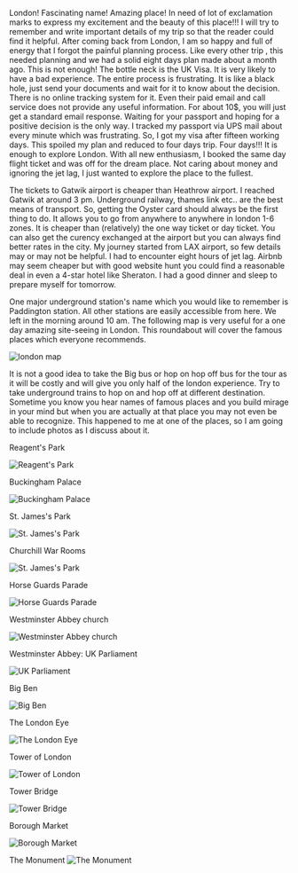 
London! Fascinating name! Amazing place! In need of lot of exclamation marks to express my excitement and the beauty of this place!!! I will try to remember and write important details of my trip so that the reader could find it helpful. After coming back from London, I am so happy and full of energy that I forgot the painful planning process. Like every other trip , this needed planning and we had a solid eight days plan made about a month ago. This is not enough! The bottle neck is the UK Visa. It is very likely to have a bad experience. The entire process is frustrating. It is like a black hole, just send your documents and wait for it to know about the decision. There is no online tracking system for it. Even their paid email and call service does not provide any useful information. For about 10$, you will just get a standard email response. Waiting for your passport and hoping for a positive decision is the only way. I tracked my passport via UPS mail about every minute which was frustrating. So, I got my visa after fifteen working days. This spoiled my plan and reduced to four days trip. Four days!!! It is enough to explore London. With all new enthusiasm, I booked the same day flight ticket and was off for the dream place. Not caring about money and ignoring the jet lag, I just wanted to explore the place to the fullest. 

The tickets to Gatwik airport is cheaper than Heathrow airport. I reached Gatwik at around 3 pm. Underground railway, thames link etc.. are the best means of transport. So, getting the Oyster card should always be the first thing to do. It allows you to go from anywhere to anywhere in london 1-6 zones. It is cheaper than (relatively) the one way ticket or day ticket. You can also get the curency exchanged at the airport but you can always find better rates in the city. My journey started from LAX airport, so few details may or may not be helpful. I had to encounter eight hours of jet lag. Airbnb may seem cheaper but with good website hunt you could find a reasonable deal in even a 4-star hotel like Sheraton. I had a good dinner and sleep to prepare myself for tomorrow.

One major underground station's name which you would like to remember is Paddington station. All other stations are easily accessible from here. We left in the morning around 10 am. The following map is very useful for a one day amazing site-seeing in London. This roundabout will cover the famous places which everyone recommends.


<img src="The%20Original%20Tour%20-%2027th%20April%202019%20Map%20MR.jpg.gif" alt="london map">




It is not a good idea to take the Big bus or hop on hop off bus for the tour as it will be costly and will give you only half of the london experience. Try to take underground trains to hop on and hop off at different destination. Sometime you know you hear names of famous places and you build mirage in your mind but when you are actually at that place you may not even be able to recognize. This happened to me at one of the places, so I am going to include photos as I discuss about it. 

Reagent's Park

<img src="IMG_2194.jpg" alt="Reagent's Park">

Buckingham Palace

<img src="IMG_2200.jpg" alt="Buckingham Palace">

St. James's Park

<img src="IMG_2208.jpg" alt="St. James's Park">

Churchill War Rooms

<img src="IMG_2225.jpg" alt="St. James's Park">

Horse Guards Parade

<img src="IMG_2229.jpg" alt="Horse Guards Parade">

Westminster Abbey church

<img src="IMG_20190711_155710.jpg" alt="Westminster Abbey church">

Westminster Abbey: UK Parliament

<img src="IMG_20190711_160205.jpg" alt="UK Parliament">

Big Ben

<img src="IMG_20190711_165331.jpg" alt="Big Ben">


The London Eye

<img src="IMG_20190711_173210.jpg" alt="The London Eye">

Tower of London

<img src="IMG_20190711_182601.jpg" alt="Tower of London">


Tower Bridge

<img src="IMG_20190711_193541.jpg" alt="Tower Bridge">


Borough Market

<img src="IMG_20190711_201840.jpg" alt="Borough Market">


The Monument
<img src="IMG_20190711_204552.jpg" alt="The Monument">




